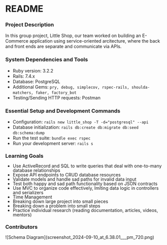 # README


### Project Description</br>
In this group project, Little Shop, our team worked on building an E-Commerce application using service-oriented arcitecture, where the back and front ends are separate and communicate via APIs. 

### System Dependencies and Tools</br>
* Ruby version: 3.2.2
* Rails: 7.4.x 
* Database: PostgreSQL 
* Additional Gems: `pry, debug, simplecov, rspec-rails, shoulda-matchers, faker, factory_bot`
* Testing/Sending HTTP requests: Postman

### Essential Setup and Development Commands</br>
* Configuration: `rails new little_shop -T -d="postgresql" --api`
* Database initialization: `rails db:create db:migrate db:seed db:schema:dump`
* Run the test suite: `bundle exec rspec`
* Run your development server: `rails s`
<div style="line-height: 1;">

### Learning Goals</br>
* Use ActiveRecord and SQL to write queries that deal with one-to-many database relationships
* Expose API endpoints to CRUD database resources
* Validate models and handle sad paths for invalid data input
* Test both happy and sad path functionality based on JSON contracts
* Use MVC to organize code effectively, lmiting data logic in controllers and serializers
* Time Management
* Breaking down large project into small pieces
* Breaking down a problem into small steps
* Practice individual research (reading documentation, articles, videos, mentors)

### Contributors</br>


</div>
![Schema Diagram](screenshot_2024-09-10_at_6.38.01___pm_720.png)